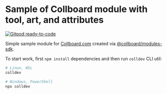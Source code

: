 # Sample of Collboard module with tool, art, and attributes


[![Gitpod ready-to-code](https://gitpod.io/button/open-in-gitpod.svg)](https://gitpod.io/from-referrer/)
<!--TODO: Other badges like Use as template, tests, likes, Collboard working, open in Collboard,... -->


Simple sample module for [Collboard.com](https://collboard.com/) created via [@collboard/modules-sdk](https://www.npmjs.com/package/@collboard/modules-sdk).

To start work, first `npm install` dependencies and then run `colldev` CLI util:

```bash
# Linux, WSL
colldev

# Windows, PowerShell
npx colldev
```
